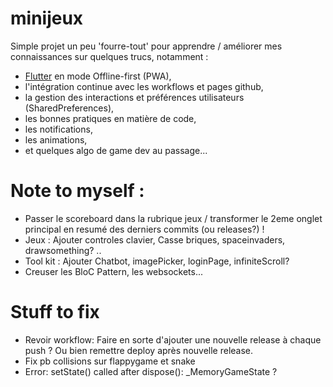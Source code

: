 # minijeux
Simple projet un peu 'fourre-tout' pour apprendre / améliorer mes connaissances sur quelques trucs, notamment :
- [Flutter](https://docs.flutter.dev/) en mode Offline-first (PWA),
- l'intégration continue avec les workflows et pages github, 
- la gestion des interactions et préférences utilisateurs (SharedPreferences),
- les bonnes pratiques en matière de code,
- les notifications, 
- les animations,
- et quelques algo de game dev au passage...

# Note to myself :
- Passer le scoreboard dans la rubrique jeux / transformer le 2eme onglet principal en resumé des derniers commits (ou releases?) !
- Jeux : Ajouter controles clavier, Casse briques, spaceinvaders, drawsomething? .. 
- Tool kit : Ajouter Chatbot, imagePicker, loginPage, infiniteScroll?
- Creuser les BloC Pattern, les websockets...

# Stuff to fix
- Revoir workflow: Faire en sorte d'ajouter une nouvelle release à chaque push ? Ou bien remettre deploy après nouvelle release.
- Fix pb collisions sur flappygame et snake
- Error: setState() called after dispose(): _MemoryGameState ?